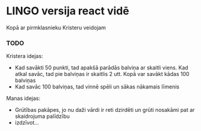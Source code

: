 # LINGO versija react vidē

Kopā ar pirmklasnieku Kristeru veidojam 


### TODO

Kristera idejas:

* Kad savākti 50 punkti, tad apakšā parādās balviņa ar skaitli viens. Kad atkal savāc, tad pie balviņas ir skaitlis 2 utt. Kopā var savākt kādas 100 balviņas
* Kad savāc 100 balviņas, tad vinnē spēli un sākas nākamais līmenis


Manas idejas:
* Grūtības pakāpes, jo nu daži vārdi ir reti dzirdēti un grūti nosakāmi pat ar skaidrojuma palīdzību
* izdzīvot...